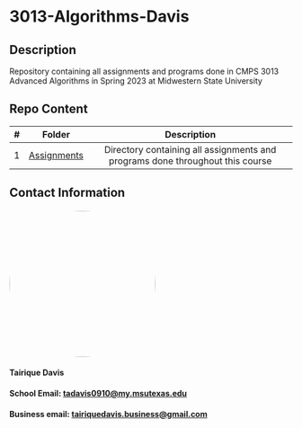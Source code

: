 # 3013-Algorithms-Davis

## Description

Repository containing all assignments and programs done in CMPS 3013 Advanced Algorithms in Spring 2023 at Midwestern State University

## Repo Content
| # | Folder | Description |
| :------: | :-----------: | :----------: |
|  1  | <a href = "https://github.com/Logicxrd/3013-Algorithms-Davis/tree/main/Assignments">Assignments</a>| Directory containing all assignments and programs done throughout this course |

## Contact Information

#### <img style="height:auto; border-radius:50%;" alt="" width="260" height="260" src="https://user-images.githubusercontent.com/108636715/213933685-0716066e-9792-4cc9-ba5e-1d0ae421d366.jpg">
#### Tairique Davis
#### School Email: tadavis0910@my.msutexas.edu
#### Business email: tairiquedavis.business@gmail.com



